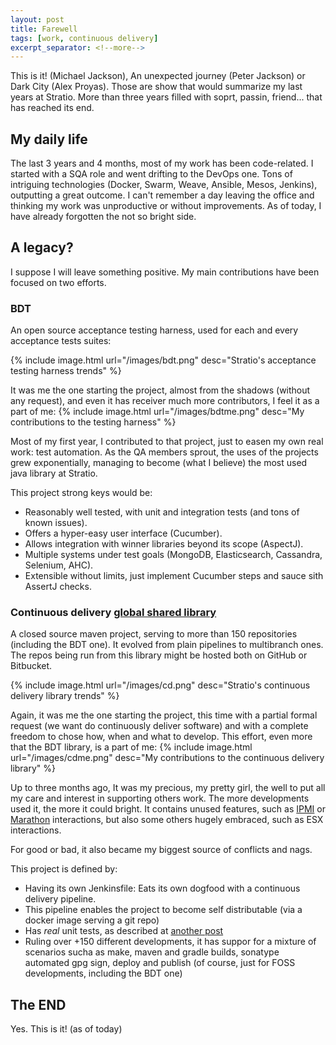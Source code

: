 ```yaml
---
layout: post
title: Farewell
tags: [work, continuous delivery]
excerpt_separator: <!--more-->
---
```


This is it! (Michael Jackson), An unexpected journey (Peter Jackson) or Dark City (Alex Proyas). Those are show that would summarize my last years at Stratio. More than three years filled with soprt, passin, friend... that has reached its end.

<!--more-->

## My daily life

The last 3 years and 4 months, most of my work has been code-related. I started with a SQA role and went drifting to the DevOps one. Tons of intriguing technologies (Docker, Swarm, Weave, Ansible, Mesos, Jenkins), outputting a great outcome. I can't remember a day leaving the office and thinking my work was unproductive or without improvements. As of today, I have already forgotten the not so bright side.


## A legacy?

I suppose I will leave something positive. My main contributions have been focused on two efforts.

### BDT

An open source acceptance testing harness, used for each and every acceptance tests suites:

{% include image.html url="/images/bdt.png" desc="Stratio's acceptance testing harness trends" %}

It was me the one starting the project, almost from the shadows (without any request), and even it has receiver much more contributors, I feel it as a part of me:
{% include image.html url="/images/bdtme.png" desc="My contributions to the testing harness" %}

Most of my first year, I contributed to that project, just to easen my own real work: test automation. As the QA members sprout, the uses of the projects grew exponentially, managing to become (what I believe) the most used java library at Stratio.

This project strong keys would be:

* Reasonably well tested, with unit and integration tests (and tons of known issues).
* Offers a hyper-easy user interface (Cucumber).
* Allows integration with winner libraries beyond its scope (AspectJ).
* Multiple systems under test goals (MongoDB, Elasticsearch, Cassandra, Selenium, AHC).
* Extensible without limits, just implement Cucumber steps and sauce sith AssertJ checks.

### Continuous delivery [global shared library](https://jenkins.io/doc/book/pipeline/shared-libraries/#global-shared-libraries)

A closed source maven project, serving to more than 150 repositories (including the BDT one). It evolved from plain pipelines to multibranch ones. The repos being run from this library might be hosted both on GitHub or Bitbucket.

{% include image.html url="/images/cd.png" desc="Stratio's continuous delivery library trends" %}

Again, it was me the one starting the project, this time with a partial formal request (we want do continuously deliver software) and with a complete freedom to chose how, when and what to develop. This effort, even more that the BDT library, is a part of me:
{% include image.html url="/images/cdme.png" desc="My contributions to the continuous delivery library" %}

Up to three months ago, It was my precious, my pretty girl, the well to put all my care and interest in supporting others work. The more developments used it, the more it could bright. 
It contains unused features, such as [IPMI](https://en.wikipedia.org/wiki/Intelligent_Platform_Management_Interface) or [Marathon](https://plugins.jenkins.io/marathon) interactions, but also some others hugely embraced, such as ESX interactions.

For good or bad, it also became my biggest source of conflicts and nags.

This project is defined by:
* Having its own Jenkinsfile: Eats its own dogfood with a continuous delivery pipeline.
* This pipeline enables the project to become self distributable (via a docker image serving a git repo)
* Has _real_ unit tests, as described at [another post](https://www.linkedin.com/pulse/jenkins-global-shared-pipeline-libraries-real-unit-delgado-garrido/)
* Ruling over +150 different developments, it has suppor for a mixture of scenarios sucha as make, maven and gradle builds, sonatype automated gpg sign, deploy and publish (of course, just for FOSS developments, including the BDT one)

## The END

Yes. This is it! (as of today)
